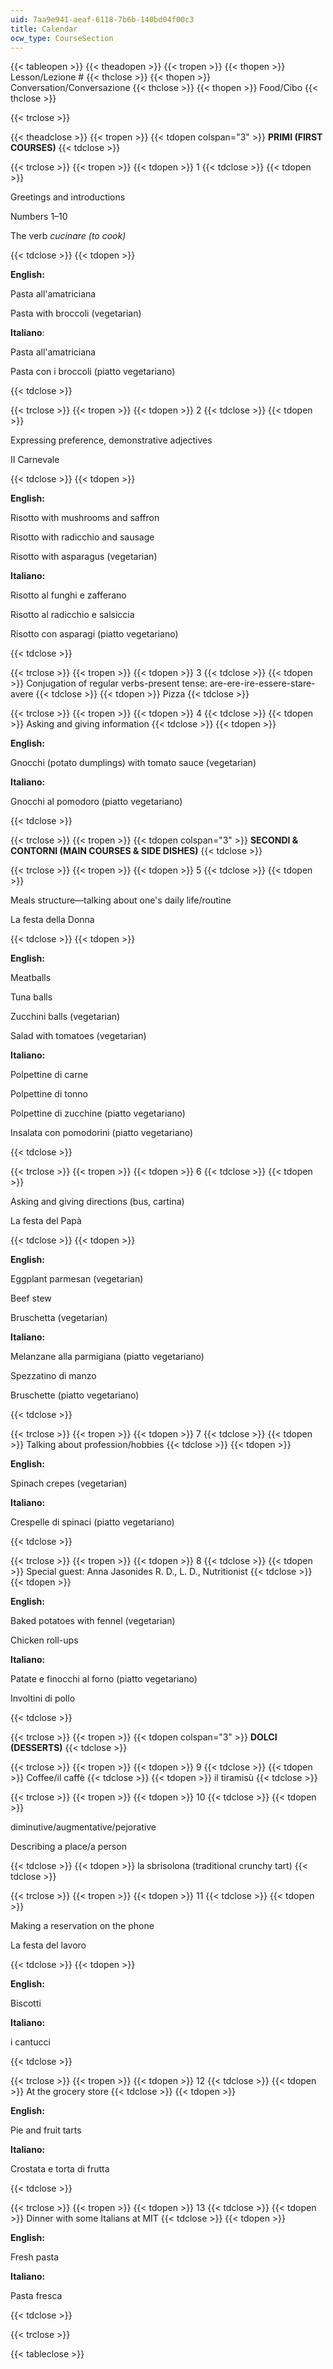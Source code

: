 ```yaml
---
uid: 7aa9e941-aeaf-6118-7b6b-140bd04f00c3
title: Calendar
ocw_type: CourseSection
---
```


{{< tableopen >}}
{{< theadopen >}}
{{< tropen >}}
{{< thopen >}}
Lesson/Lezione #
{{< thclose >}}
{{< thopen >}}
Conversation/Conversazione
{{< thclose >}}
{{< thopen >}}
Food/Cibo
{{< thclose >}}

{{< trclose >}}

{{< theadclose >}}
{{< tropen >}}
{{< tdopen colspan="3" >}}
**PRIMI (FIRST COURSES)**
{{< tdclose >}}

{{< trclose >}}
{{< tropen >}}
{{< tdopen >}}
1
{{< tdclose >}}
{{< tdopen >}}


Greetings and introductions

Numbers 1–10

The verb _cucinare (to cook)_


{{< tdclose >}}
{{< tdopen >}}


**English:**

Pasta all'amatriciana

Pasta with broccoli (vegetarian)

**Italiano**:

Pasta all'amatriciana

Pasta con i broccoli (piatto vegetariano)


{{< tdclose >}}

{{< trclose >}}
{{< tropen >}}
{{< tdopen >}}
2
{{< tdclose >}}
{{< tdopen >}}


Expressing preference, demonstrative adjectives

II Carnevale


{{< tdclose >}}
{{< tdopen >}}


**English:**

Risotto with mushrooms and saffron

Risotto with radicchio and sausage

Risotto with asparagus (vegetarian)

**Italiano:**

Risotto al funghi e zafferano

Risotto al radicchio e salsiccia

Risotto con asparagi (piatto vegetariano)


{{< tdclose >}}

{{< trclose >}}
{{< tropen >}}
{{< tdopen >}}
3
{{< tdclose >}}
{{< tdopen >}}
Conjugation of regular verbs-present tense: are-ere-ire-essere-stare-avere
{{< tdclose >}}
{{< tdopen >}}
Pizza
{{< tdclose >}}

{{< trclose >}}
{{< tropen >}}
{{< tdopen >}}
4
{{< tdclose >}}
{{< tdopen >}}
Asking and giving information
{{< tdclose >}}
{{< tdopen >}}


**English:**

Gnocchi (potato dumplings) with tomato sauce (vegetarian)

**Italiano:**

Gnocchi al pomodoro (piatto vegetariano)


{{< tdclose >}}

{{< trclose >}}
{{< tropen >}}
{{< tdopen colspan="3" >}}
**SECONDI & CONTORNI (MAIN COURSES & SIDE DISHES)**
{{< tdclose >}}

{{< trclose >}}
{{< tropen >}}
{{< tdopen >}}
5
{{< tdclose >}}
{{< tdopen >}}


Meals structure—talking about one's daily life/routine

La festa della Donna


{{< tdclose >}}
{{< tdopen >}}


**English:**

Meatballs

Tuna balls

Zucchini balls (vegetarian)

Salad with tomatoes (vegetarian)

**Italiano:**

Polpettine di carne

Polpettine di tonno

Polpettine di zucchine (piatto vegetariano) 

Insalata con pomodorini (piatto vegetariano)


{{< tdclose >}}

{{< trclose >}}
{{< tropen >}}
{{< tdopen >}}
6
{{< tdclose >}}
{{< tdopen >}}


Asking and giving directions (bus, cartina)

La festa del Papà


{{< tdclose >}}
{{< tdopen >}}


**English:**

Eggplant parmesan (vegetarian)

Beef stew

Bruschetta (vegetarian)

**Italiano:**

Melanzane alla parmigiana (piatto vegetariano)

Spezzatino di manzo

Bruschette (piatto vegetariano)


{{< tdclose >}}

{{< trclose >}}
{{< tropen >}}
{{< tdopen >}}
7
{{< tdclose >}}
{{< tdopen >}}
Talking about profession/hobbies
{{< tdclose >}}
{{< tdopen >}}


**English:**

Spinach crepes (vegetarian)

**Italiano:**

Crespelle di spinaci (piatto vegetariano)


{{< tdclose >}}

{{< trclose >}}
{{< tropen >}}
{{< tdopen >}}
8
{{< tdclose >}}
{{< tdopen >}}
Special guest: Anna Jasonides R. D., L. D., Nutritionist
{{< tdclose >}}
{{< tdopen >}}


**English:**

Baked potatoes with fennel (vegetarian)

Chicken roll-ups

**Italiano:**

Patate e finocchi al forno (piatto vegetariano)

Involtini di pollo


{{< tdclose >}}

{{< trclose >}}
{{< tropen >}}
{{< tdopen colspan="3" >}}
**DOLCI (DESSERTS)**
{{< tdclose >}}

{{< trclose >}}
{{< tropen >}}
{{< tdopen >}}
9
{{< tdclose >}}
{{< tdopen >}}
Coffee/il caffè
{{< tdclose >}}
{{< tdopen >}}
il tiramisù
{{< tdclose >}}

{{< trclose >}}
{{< tropen >}}
{{< tdopen >}}
10
{{< tdclose >}}
{{< tdopen >}}


diminutive/augmentative/pejorative 

Describing a place/a person


{{< tdclose >}}
{{< tdopen >}}
la sbrisolona (traditional crunchy tart)
{{< tdclose >}}

{{< trclose >}}
{{< tropen >}}
{{< tdopen >}}
11
{{< tdclose >}}
{{< tdopen >}}


Making a reservation on the phone

La festa del lavoro


{{< tdclose >}}
{{< tdopen >}}


**English:**

Biscotti

**Italiano:**

i cantucci


{{< tdclose >}}

{{< trclose >}}
{{< tropen >}}
{{< tdopen >}}
12
{{< tdclose >}}
{{< tdopen >}}
At the grocery store
{{< tdclose >}}
{{< tdopen >}}


**English:**

Pie and fruit tarts

**Italiano:**

Crostata e torta di frutta


{{< tdclose >}}

{{< trclose >}}
{{< tropen >}}
{{< tdopen >}}
13
{{< tdclose >}}
{{< tdopen >}}
Dinner with some Italians at MIT
{{< tdclose >}}
{{< tdopen >}}


**English:**

Fresh pasta

**Italiano:**

Pasta fresca


{{< tdclose >}}

{{< trclose >}}

{{< tableclose >}}
